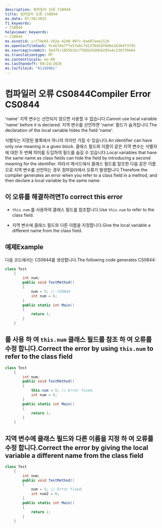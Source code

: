 ```yaml
---
description: 컴파일러 오류 CS0844
title: 컴파일러 오류 CS0844
ms.date: 07/20/2015
f1_keywords:
- CS0844
helpviewer_keywords:
- CS0844
ms.assetid: ccf74e01-292a-42d0-897c-8add7aee2118
ms.openlocfilehash: 9ceb7da7f7e57ebcfd1376d3dfb8be1b564f3795
ms.sourcegitcommit: 5b475c1855b32cf78d2d1bbb4295e4c236f39464
ms.translationtype: MT
ms.contentlocale: ko-KR
ms.lasthandoff: 09/24/2020
ms.locfileid: "91149961"
---
```

# <a name="compiler-error-cs0844"></a><span data-ttu-id="727bb-103">컴파일러 오류 CS0844</span><span class="sxs-lookup"><span data-stu-id="727bb-103">Compiler Error CS0844</span></span>

<span data-ttu-id="727bb-104">'name' 지역 변수는 선언되지 않으면 사용할 수 없습니다.</span><span class="sxs-lookup"><span data-stu-id="727bb-104">Cannot use local variable 'name' before it is declared.</span></span> <span data-ttu-id="727bb-105">지역 변수를 선언하면 'name' 필드가 숨겨집니다.</span><span class="sxs-lookup"><span data-stu-id="727bb-105">The declaration of the local variable hides the field 'name'.</span></span>  
  
 <span data-ttu-id="727bb-106">식별자는 지정된 블록에서 하나의 의미만 가질 수 있습니다.</span><span class="sxs-lookup"><span data-stu-id="727bb-106">An identifier can have only one meaning in a given block.</span></span> <span data-ttu-id="727bb-107">클래스 필드와 이름이 같은 지역 변수는 식별자에 대한 두 번째 의미를 도입하여 필드를 숨길 수 있습니다.</span><span class="sxs-lookup"><span data-stu-id="727bb-107">Local variables that have the same name as class fields can hide the field by introducing a second meaning for the identifier.</span></span> <span data-ttu-id="727bb-108">따라서 메서드에서 클래스 필드를 참조한 다음 같은 이름으로 지역 변수를 선언하는 경우 컴파일러에서 오류가 발생합니다.</span><span class="sxs-lookup"><span data-stu-id="727bb-108">Therefore the compiler generates an error when you refer to a class field in a method, and then declare a local variable by the same name.</span></span>  
  
## <a name="to-correct-this-error"></a><span data-ttu-id="727bb-109">이 오류를 해결하려면</span><span class="sxs-lookup"><span data-stu-id="727bb-109">To correct this error</span></span>  
  
- <span data-ttu-id="727bb-110">`this.num` 를 사용하여 클래스 필드를 참조합니다.</span><span class="sxs-lookup"><span data-stu-id="727bb-110">Use `this.num` to refer to the class field.</span></span>  
  
- <span data-ttu-id="727bb-111">지역 변수에 클래스 필드와 다른 이름을 지정합니다.</span><span class="sxs-lookup"><span data-stu-id="727bb-111">Give the local variable a different name from the class field.</span></span>  
  
## <a name="example"></a><span data-ttu-id="727bb-112">예제</span><span class="sxs-lookup"><span data-stu-id="727bb-112">Example</span></span>  

 <span data-ttu-id="727bb-113">다음 코드에서는 CS0844를 생성합니다.</span><span class="sxs-lookup"><span data-stu-id="727bb-113">The following code generates CS0844:</span></span>  
  
```csharp  
class Test  
    {  
        int num;  
        public void TestMethod()  
        {  
            num = 5; // CS0844  
            int num = 6;
        }  
        public static int Main()  
        {  
            return 1;  
        }  
    }  
```

## <a name="correct-the-error-by-using-thisnum-to-refer-to-the-class-field"></a><span data-ttu-id="727bb-114">를 사용 하 여 `this.num` 클래스 필드를 참조 하 여 오류를 수정 합니다.</span><span class="sxs-lookup"><span data-stu-id="727bb-114">Correct the error by using `this.num` to refer to the class field</span></span>

```csharp  
class Test  
    {  
        int num;  
        public void TestMethod()  
        {  
            this.num = 5; // Error fixed.
            int num = 6;
        }  
        public static int Main()  
        {  
            return 1;  
        }  
    }  
```

## <a name="correct-the-error-by-giving-the-local-variable-a-different-name-from-the-class-field"></a><span data-ttu-id="727bb-115">지역 변수에 클래스 필드와 다른 이름을 지정 하 여 오류를 수정 합니다.</span><span class="sxs-lookup"><span data-stu-id="727bb-115">Correct the error by giving the local variable a different name from the class field</span></span>

```csharp  
class Test  
    {  
        int num;  
        public void TestMethod()  
        {  
            num = 5; // Error fixed.
            int num2 = 6;
        }  
        public static int Main()  
        {  
            return 1;  
        }  
    }  
```
